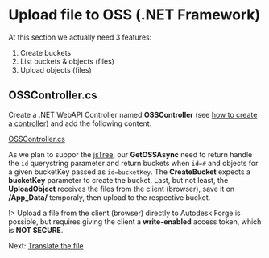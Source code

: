 # Upload file to OSS (.NET Framework)

At this section we actually need 3 features:

1. Create buckets
2. List buckets & objects (files)
3. Upload objects (files)

## OSSController.cs

Create a .NET WebAPI Controller named **OSSController** (see [how to create a controller](environment/setup/net_controller)) and add the following content:

[OSSController.cs](_snippets/viewmodels/net/OSSController.cs ':include :type=code csharp')

As we plan to suppor the [jsTree](https://www.jstree.com/), our **GetOSSAsync** need to return handle the `id` querystring parameter and return buckets when `id=#` and objects for a given bucketKey passed as `id=bucketKey`. The **CreateBucket** expects a **bucketKey** parameter to create the bucket. Last, but not least, the **UploadObject** receives the files from the client (browser), save it on **/App_Data/** temporaly, then upload to the respective bucket.

!> Upload a file from the client (browser) directly to Autodesk Forge is possible, but requires giving the client a **write-enabled** access token, which is **NOT SECURE**.

Next: [Translate the file](modelderivative/translate/)